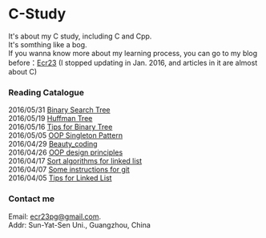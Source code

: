 # C-Study
It's about my C study, including C and Cpp.  
It's somthing like a bog.  
If you wanna know more about my learning process, you can go to my blog before：[Ecr23](https://www.zybuluo.com/Ecr23/note/296472#rd) (I stopped updating in Jan. 2016, and articles in it are almost about C)  

### Reading Catalogue
2016/05/31 [Binary Search Tree](https://github.com/ECer23/C-Study/issues/10)  
2016/05/19 [Huffman Tree](https://github.com/ECer23/C-Study/issues/9)  
2016/05/16 [Tips for Binary Tree](https://github.com/ECer23/C-Study/issues/8)  
2016/05/05 [OOP Singleton Pattern](https://github.com/ECer23/C-Study/issues/7)  
2016/04/29 [Beauty_coding](https://github.com/ECer23/C-Study/issues/6)  
2016/04/26 [OOP design principles](https://github.com/ECer23/C-Study/issues/5)  
2016/04/17 [Sort algorithms for linked list](https://github.com/ECer23/C-Study/issues/4)  
2016/04/07 [Some instructions for git](https://github.com/ECer23/C-Study/issues/3)  
2016/04/05 [Tips for Linked List](https://github.com/ECer23/C-Study/issues/2)  

### Contact me  
Email: ecr23pg@gmail.com.  
Addr: Sun-Yat-Sen Uni., Guangzhou, China
